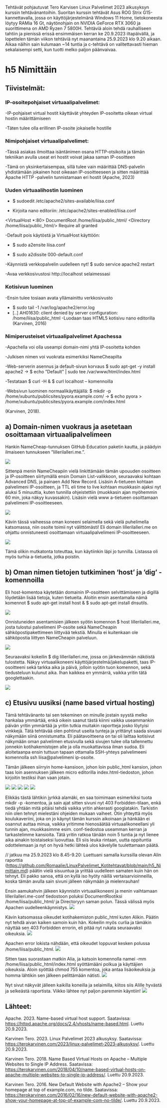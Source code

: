 Tehtävät pohjautuvat Tero Karvisen Linux Palvelimet 2023 alkusyksyn kurssin tehtävänantoihin. Suoritan kurssin tehtävät Asus ROG Strix G15-kannettavalla, jossa on käyttöjärjestelmänä Windows 11 Home, 
tietokoneesta löytyy RAMia 16 Gt, näytönohjain on NVIDIA GeForce RTX 3060 ja suorittimena on AMD Ryzen 7 5800H. 
Tehtäviä aloin tehdä rauhalliseen tahtiin ja pienissä erissä ensimmäisen kerran ke 20.9.2023 iltapäivällä, ja lopettelen tämän viikon tehtäviä nyt maanantaina 25.9.2023 klo 9.20 aikaan. Aikaa näihin sain kulumaan ~14 tuntia ja c-tehtävä on valitettavasti hieman sekalaisempi setti, kun tuotti melko paljon päänvaivaa.

# h5 Nimittäin
## Tiivistelmät:
### IP-osoitepohjaiset virtuaalipalvelimet:
-IP-pohjaiset virtual hostit käyttävät yhteyden IP-osoitetta oikean virtual hostin määrittämiseen

-Täten tulee olla erillinen IP-osoite jokaiselle hostille

### Nimipohjaiset virtuaalipalvelimet:
-Tässä asiakas ilmoittaa isäntänimen osana HTTP-otsikoita ja tämän tekniikan avulla useat eri hostit voivat jakaa saman IP-osoitteen
 
-Tämä on yksinkertaisempaa, sillä tulee vain määrittää DNS-palvelin yhdistämään jokainen host oikeaan IP-osoitteeseen ja sitten määrittää Apache HTTP -palvelin tunnistamaan eri hostit
(Apache, 2023)

### Uuden virtuaalihostin luominen
-	$ sudoedit /etc/apache2/sites-available/liisa.conf
  
-	Kirjoita nano editoriin:
  /etc/apache2/sites-enabled/liisa.conf

<VirtualHost *:80>
 DocumentRoot /home/liisa/public_html/
 <Directory /home/liisa/public_html/>
   Require all granted
 </Directory>
</VirtualHost>

-Default pois käytöstä ja VirtualHost käyttöön:
- $ sudo a2ensite liisa.conf
  
- $ sudo a2dissite 000-default.conf
  
-Käynnistä verkkopalvelin uudelleen nyt! $ sudo service apache2 restart

-Avaa verkkosivustosi http://localhost selaimessasi

### Kotisivun luominen
-Ensin tulee tosiaan avata yllämainittu verkkosivusto
- $ sudo tail -1 /var/log/apache2/error.log
- [..] AH01630: client denied by server configuration: /home/liisa/public_html
-Luodaan taas HTML5 kotisivu nano editorilla
(Karvinen, 2016)

### Nimiperusteiset virtuaalipalvelimet Apachessa
-Apachella voi olla useampi domain-nimi yhtä IP-osoitetta kohden

-Julkisen nimen voi vuokrata esimerkiksi NameCheapilta

-Web-serverin asennus ja default-sivun korvaus $ sudo apt-get -y install apache2 -> $ echo ”Default” | sudo tee /var/www/html/index.html

-Testataan $ curl -H & $ curl localhost – komennoilla

-Websivun luominen normaalikäyttäjällä: $ mkdir -p /home/xubuntu/publicsites/pyora.example.com/ -> $ echo pyora > /home/xubuntu/publicsites/pyora.example.com/index.html

(Karvinen, 2018).

## a) Domain-nimen vuokraus ja asetetaan osoittamaan virtuaalipalvelimeen
Hankin NameCheap-tunnuksen GitHub Education paketin kautta, ja päädyin ilmaiseen tunnukseen ”lillerilalleri.me.”.

![](https://github.com/LiisaLesonen/linux-palvelimet/blob/main/images/51namecheap.png)

Sittenpä menin NameCheapiin vielä linkittämään tämän upouuden osoitteen ja IP-osoitteen siirtymällä ensin Domain List-valikkoon, seuraavaksi kohtaan Advanced DNS, ja painaen Add New Record. 
Lisäsin A-tietueen kohtaan palvelimeni IP-osoitteen, ja TTL eli time to live kohtaan muokkasin ajaksi nyt aluksi 5 minuuttia, kuten tunnilla ohjeistettiin 
(muokkasin ajan myöhemmin 60 min, joka näkyy kuvassakin). Lisäsin vielä www a-tietueen osoittamaan palvelimeni IP-osoitteeseen.

![](https://github.com/LiisaLesonen/linux-palvelimet/blob/main/images/52atietueet.png)

Kävin tässä vaiheessa oman koneeni selaimella sekä vielä puhelimella katsomassa, niin osoite toimii nyt välittömästi! Eli domain lillerilalleri.me on ohjattu onnistuneesti osoittamaan virtuaalipalvelimeni IP-osoitteeseen. 

![](https://github.com/LiisaLesonen/linux-palvelimet/blob/main/images/53joujou.png)

Tämä olikin mutkatonta toteuttaa, kun käytiinkin läpi jo tunnilla. Listassa oli myös turhia a-tietueita, jotka poistin.

## b) Oman nimen tietojen tutkiminen ‘host’ ja ’dig’ -komennoilla
Eli host-komentoa käytetään domainin IP-osoitteen selvittämiseen ja digillä löydetään lisää tietoja, kuten tietueita. Aloitin ensin asentamalla nämä komennot $ sudo apt-get install host & $ sudo apt-get install dnsutils. 

![](https://github.com/LiisaLesonen/linux-palvelimet/blob/main/images/54komennotasennus.png)

Onnistuneiden asentamisien jälkeen syötin komennon $ host lillerilalleri.me, josta tulostui palvelimeni IP-osoite sekä NameCheapin sähköpostipakettimeen liittyvää tekstiä.
Minulla ei kuitenkaan ole sähköpostia liittyen NameCheapin palveluun.

![](https://github.com/LiisaLesonen/linux-palvelimet/blob/main/images/55hostlilleri.png)

Seuraavaksi kokeilin $ dig lillerilalleri.me, jossa on järkevämmän näköistä tulostetta. 
Näkyy virtuaalikoneeni käyttöjärjestelmä/jakelupaketti, taas IP-osoitteeni sekä tarkka aika ja päivä, jolloin syötin tuon komennon, sekä tiedusteluun kulunut aika.
Ihan kaikkea en ymmärrä, vaikka yritin tätä googlettaakin.

![](https://github.com/LiisaLesonen/linux-palvelimet/blob/main/images/56diglilleri.png)

## c) Etusivu uusiksi (name based virtual hosting)
Tämä tehtävänanto tai sen tekeminen on minulle jostain syystä melko hankalaa ymmärtää, enkä oikein saanut tästä kiinni vaikka useammankin päivän yritin ymmärtää ja yritin tutkia muitakin raportteja josko löytyisi vinkkejä. Tätä tehtävää olen pohtinut useita tunteja ja yrittänyt saada sivuani näkymään siinä onnistumatta.
Eli päätavoitteena on tai oli laittaa kotisivut näkymään oman palvelimen etusivulla sekä sivujen tulee olla tallennettu jonnekin kotihakemistojen alle ja olla muokattavissa ilman sudoa.
Eli aloitetaanpa ensin tuttuun tapaan ottamalla SSH-yhteys palvelimeeni komennolla ssh liisa@palvelimeni ip-osoite.

Tämän jälkeen siirryin home-kansioon, johon loin public_html kansion, johon taas loin asennuksen jälkeen micro editorilla index.html-tiedoston, johon kirjoitin testiksi ihan vaan jotain.

![](https://github.com/LiisaLesonen/linux-palvelimet/blob/main/images/57publichtml.png)
![](https://github.com/LiisaLesonen/linux-palvelimet/blob/main/images/58sudoa2en.png)
![](https://github.com/LiisaLesonen/linux-palvelimet/blob/main/images/59conffff.png)
![](https://github.com/LiisaLesonen/linux-palvelimet/blob/main/images/59sudoa2ensite.png)
![](https://github.com/LiisaLesonen/linux-palvelimet/blob/main/images/5999eionnistu.png)

Elikkäs tästä lähtikin jyrkkä alamäki, en saa toimimaan esimerkiksi tuota mkdir -p -komentoa, ja sain ajat sitten sivuni nyt 403 Forbidden-tilaan, enkä tiedä yhtään mitä pitäisi tehdä vaikka yritin ahkerasti googlatakin. Tarkistin niin olen tehnyt mielestäni ohjeiden mukaan vaiheet. Otin yhteyttä myös koulukaveriini, joka on jo käynyt tämän kurssin aikoinaan ja hänkään ei osannut auttaa minua, vaikka yritimme hienosäätää virtuaalikoneellani yli tunnin ajan, muokkasimme esim. conf-tiedostoa useamman kerran ja tarkastelimme kansioita. Tätä yritin ratkoa tänään noin 5 tuntia ja nyt lienee aika ainakin toistaiseksi luovuttaa.
Eli siis leuka rintaan, uutta oppituntia odottelemaan ja nyt on hyvä hetki lähteä ulos kävelylle tuulettamaan päätä.

// jatkuu ma 25.9.2023 klo 8.45-9.20:
Luettuani samalla kurssilla olevan Alin raporttia (https://github.com/Romaalie/LinuxPalvelimet_Kotitehtavat/blob/main/h5_Nimittain.md) päätin vielä sisuuntua ja yrittää uudelleen samaten kuin hän on tehnyt.
Eli pakko sanoa, että on kyllä iso hyöty näillä vertaisarvioinneilla, koska tämän avulla sain sivuni jälleen näkymään ja mielenrauhan!

Ensin aamukahvin jälkeen käynnistin virtuaalikoneeni ja menin vaihtamaan lillerilalleri.me-conf tiedostoon poluksi DocumentRootiksi /home/liisa/public_html/ ja Directoryyn saman polun. Tässä välissä myös Apachen uudelleenkäynnistys.
![](https://github.com/LiisaLesonen/linux-palvelimet/blob/main/images/59confmuutos.png)

Kävin katsomassa oikeudet kotihakemiston public_html kuten Alikin. Päätin nyt tehdä aivan kaiken samoin kuin hän.
Kokeilin myös curlia ja tämäkin näyttää sen 403 Forbidden errorin, eli pitää nyt rukata seuraavaksi oikeuksia.
![](https://github.com/LiisaLesonen/linux-palvelimet/blob/main/images/59oikeudet.png)

Apachen error lokista nähdään, että oikeudet loppuvat kesken polussa /home/liisa/public_html.
![](https://github.com/LiisaLesonen/linux-palvelimet/blob/main/images/59sudovarlog.png)

Sitten taas suorastaan matkin Alia, ja katsoin komennolla namei -mm /home/liisa/public_html/index.html syöttämääni polkua ja käyttäjien oikeuksia.
Aloin syöttää chmod 755 komentoa, joka antaa lisäoikeuksia ja homma lähtikin sen jälkeen pelittämään nätisti.
![](https://github.com/LiisaLesonen/linux-palvelimet/blob/main/images/59namei.png)

Nyt sivut näkyvät jälleen kaikilla koneilla ja selaimilla, kiitos siis Alille hyvästä ja selkeästä raportista. Viikko lähtee nyt paljon paremmin käyntiin!
![](https://github.com/LiisaLesonen/linux-palvelimet/blob/main/images/59sivuttoimii.png)


## Lähteet:
Apache. 2023. Name-based virtual host support. Saatavissa: https://httpd.apache.org/docs/2.4/vhosts/name-based.html. Luettu 20.9.2023.

Karvinen Tero. 2023. Linux Palvelimet 2023 alkusyksy. Saatavissa: https://terokarvinen.com/2023/linux-palvelimet-2023-alkusyksy/. Luettu 20.9.2023.

Karvinen Tero. 2018. Name Based Virtual Hosts on Apache – Multiple Websites to Single IP Address. Saatavissa: https://terokarvinen.com/2018/04/10/name-based-virtual-hosts-on-apache-multiple-websites-to-single-ip-address/. Luettu 20.9.2023.

Karvinen Tero. 2016. New Default Website with Apache2 – Show your homepage at top of example.com, no tilde. Saatavissa: https://terokarvinen.com/2016/02/16/new-default-website-with-apache2-show-your-homepage-at-top-of-example-com-no-tilde/. Luettu 20.9.2023.
